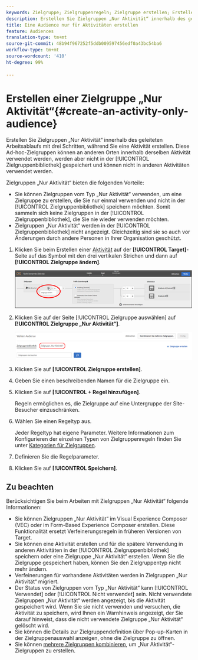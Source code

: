 ```yaml
---
keywords: Zielgruppe; Zielgruppenregeln; Zielgruppe erstellen; Erstellen von Zielgruppen; nur Aktivität; nur Activity; adhoc
description: Erstellen Sie Zielgruppen „Nur Aktivität“ innerhalb des geleiteten Arbeitsablaufs mit drei Schritten in Adobe Target, während Sie eine Aktivität erstellen. Diese Ad-hoc-Zielgruppen können an anderen Orten innerhalb derselben Aktivität verwendet werden, werden aber nicht in der Zielgruppenbibliothek gespeichert und können nicht in anderen Aktivitäten verwendet werden.
title: Eine Audience nur für Aktivitäten erstellen
feature: Audiences
translation-type: tm+mt
source-git-commit: 48b94f967252f5ddb009597456edf0a43bc54ba6
workflow-type: tm+mt
source-wordcount: '410'
ht-degree: 99%

---
```



# Erstellen einer Zielgruppe „Nur Aktivität“{#create-an-activity-only-audience}

Erstellen Sie Zielgruppen „Nur Aktivität“ innerhalb des geleiteten Arbeitsablaufs mit drei Schritten, während Sie eine Aktivität erstellen. Diese Ad-hoc-Zielgruppen können an anderen Orten innerhalb derselben Aktivität verwendet werden, werden aber nicht in der [!UICONTROL Zielgruppenbibliothek] gespeichert und können nicht in anderen Aktivitäten verwendet werden.

Zielgruppen „Nur Aktivität“ bieten die folgenden Vorteile:

* Sie können Zielgruppen vom Typ „Nur Aktivität“ verwenden, um eine Zielgruppe zu erstellen, die Sie nur einmal verwenden und nicht in der [!UICONTROL Zielgruppenbibliothek] speichern möchten. Somit sammeln sich keine Zielgruppen in der [!UICONTROL Zielgruppenbibliothek], die Sie nie wieder verwenden möchten.
* Zielgruppen „Nur Aktivität“ werden in der [!UICONTROL Zielgruppenbibliothek] nicht angezeigt. Gleichzeitig sind sie so auch vor Änderungen durch andere Personen in Ihrer Organisation geschützt.

1. Klicken Sie beim Erstellen einer [Aktivität](/help/c-activities/activities.md#concept_D317A95A1AB54674BA7AB65C7985BA03) auf der **[!UICONTROL Target]**-Seite auf das Symbol mit den drei vertikalen Strichen und dann auf **[!UICONTROL Zielgruppe ändern]**.

   ![Schrittergebnis](assets/edit_audience.png)

1. Klicken Sie auf der Seite [!UICONTROL Zielgruppe auswählen] auf **[!UICONTROL Zielgruppe „Nur Aktivität“]**.

   ![](assets/activity-only-aud.png)

1. Klicken Sie auf **[!UICONTROL Zielgruppe erstellen]**.
1. Geben Sie einen beschreibenden Namen für die Zielgruppe ein.
1. Klicken Sie auf **[!UICONTROL + Regel hinzufügen]**.

   Regeln ermöglichen es, die Zielgruppe auf eine Untergruppe der Site-Besucher einzuschränken.

1. Wählen Sie einen Regeltyp aus.

   Jeder Regeltyp hat eigene Parameter. Weitere Informationen zum Konfigurieren der einzelnen Typen von Zielgruppenregeln finden Sie unter [Kategorien für Zielgruppen](/help/c-target/c-audiences/c-target-rules/target-rules.md#concept_E3A77E42F1644503A829B5107B20880D).

1. Definieren Sie die Regelparameter.
1. Klicken Sie auf **[!UICONTROL Speichern]**.

## Zu beachten

Berücksichtigen Sie beim Arbeiten mit Zielgruppen „Nur Aktivität“ folgende Informationen:

* Sie können Zielgruppen „Nur Aktivität“ im Visual Experience Composer (VEC) oder im Form-Based Experience Composer erstellen. Diese Funktionalität ersetzt Verfeinerungsregeln in früheren Versionen von Target.
* Sie können eine Aktivität erstellen und für die spätere Verwendung in anderen Aktivitäten in der [!UICONTROL Zielgruppenbibliothek] speichern oder eine Zielgruppe „Nur Aktivität“ erstellen. Wenn Sie die Zielgruppe gespeichert haben, können Sie den Zielgruppentyp nicht mehr ändern.
* Verfeinerungen für vorhandene Aktivitäten werden in Zielgruppen „Nur Aktivität“ migriert.
* Der Status von Zielgruppen vom Typ „Nur Aktivität“ kann [!UICONTROL Verwendet] oder [!UICONTROL Nicht verwendet] sein. Nicht verwendete Zielgruppen „Nur Aktivität“ werden angezeigt, bis die Aktivität gespeichert wird. Wenn Sie sie nicht verwenden und versuchen, die Aktivität zu speichern, wird Ihnen ein Warnhinweis angezeigt, der Sie darauf hinweist, dass die nicht verwendete Zielgruppe „Nur Aktivität“ gelöscht wird.
* Sie können die Details zur Zielgruppendefinition über Pop-up-Karten in der Zielgruppenauswahl anzeigen, ohne die Zielgruppe zu öffnen.
* Sie können [mehrere Zielgruppen kombinieren](/help/c-target/combining-multiple-audiences.md#concept_A7386F1EA4394BD2AB72399C225981E5), um „Nur Aktivität“-Zielgruppen zu erstellen.

